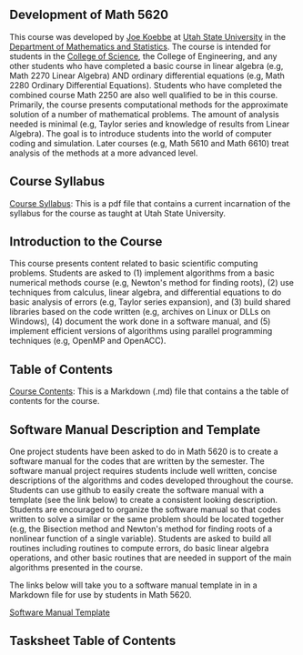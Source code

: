 ## Development of Math 5620

This course was developed by [Joe Koebbe](http://www.math.usu.edu/~koebbe) at
[Utah State University](http://www.usu.edu) in the [Department of Mathematics
and Statistics](http://www.math.usu.edu/). The course is intended for students
in the [College of Science](https://www.usu.edu/science), the College of
Engineering, and any other students who have completed a basic course in linear
algebra (e.g, Math 2270 Linear Algebra) AND ordinary differential equations
(e.g, Math 2280 Ordinary Differential Equations). Students who have completed
the combined course Math 2250 are also well qualified to be in this course.
Primarily, the course presents computational methods for the approximate
solution of a number of mathematical problems. The amount of analysis needed is
minimal (e.g, Taylor series and knowledge of results from Linear Algebra). The
goal is to introduce students into the world of computer coding and simulation. Later courses (e.g, Math 5610 and Math 6610) treat analysis of the methods at a
more advanced level.

## Course Syllabus

[Course Syllabus](https://jvkoebbe.github.io/math5620/syllabus/syllabus.pdf):
This is a pdf file that contains a current incarnation of the syllabus for the
course as taught at Utah State University.

## Introduction to the Course

This course presents content related to basic scientific computing problems.
Students are asked to (1) implement algorithms from a basic numerical methods
course (e.g, Newton's method for finding roots), (2) use techniques from
calculus, linear algebra, and differential equations to do basic analysis of
errors (e.g, Taylor series expansion), and (3) build shared libraries based on
the code written (e.g, archives on Linux or DLLs on Windows), (4) document the
work done in a software manual, and (5) implement efficient versions of
algorithms using parallel programming techniques (e.g, OpenMP and OpenACC).

## Table of Contents

[Course Contents](https://jvkoebbe.github.io/math5620//README): This is a
Markdown (.md) file that contains a the table of contents for the course.

## Software Manual Description and Template

One project students have been asked to do in Math 5620 is to create a software
manual for the codes that are written by the semester. The software manual
project requires students include well written, concise descriptions of the
algorithms and codes developed throughout the course. Students can use github to
easily create the software manual with a template (see the link below) to create
a consistent looking description. Students are encouraged to organize the
software manual so that codes written to solve a similar or the same problem
should be located together (e.g, the Bisection method and Newton's method for
finding roots of a nonlinear function of a single variable). Students are asked
to build all routines including routines to compute errors, do basic linear
algebra operations, and other basic routines that are needed in support of the
main algorithms presented in the course.

The links below will take you to a software manual template in in a Markdown
file for use by students in Math 5620.

[Software Manual Template](https://jvkoebbe.github.io/math5620/appendix02/softwareManualTemplate)

## Tasksheet Table of Contents

